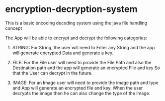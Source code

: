 # encryption-decryption-system
This is a basic encoding decoding system using the java file handling concept

The App will be able to encrypt and decrypt the following categories:

1. STRING: For String, the user will need to Enter any String and the app will generate encrypted Data and generate a key.

2. FILE: For the File user will need to provide the File Path and also the Destination path and the app will generate an encrypted File and key So that the User can decrypt in the future.

3. IMAGE: For an Image user will need to provide the image path and type and App will generate an encrypted file and key. When the user decrypts the image then he can also change the type of the Image.


